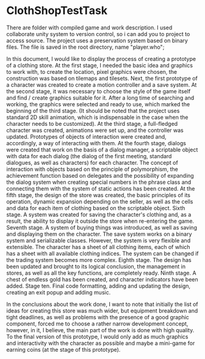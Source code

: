 # ClothShopTestTask
There are folder with compiled game and work description. I used collaborate unity system to version control, so i can add you to project to access source. The project uses a preservation system based on binary files. The file is saved in the root directory, name "player.who";

In this document, I would like to display the process of creating a prototype of a clothing store.
At the first stage, I needed the basic idea and graphics to work with, to create the location, pixel graphics were chosen, the construction was based on tilemaps and tilesets. Next, the first prototype of a character was created to create a motion controller and a save system.
At the second stage, it was necessary to choose the style of the game itself and find / create graphics suitable for it. After a long time of searching and working, the graphics were selected and ready to use, which marked the beginning of the third stage. (It should be noted that the project uses standard 2D skill animation, which is indispensable in the case when the character needs to be customized).
At the third stage, a full-fledged character was created, animations were set up, and the controller was updated. Prototypes of objects of interaction were created and, accordingly, a way of interacting with them.
At the fourth stage, dialogs were created that work on the basis of a dialog manager, a scriptable object with data for each dialog (the dialog of the first meeting, standard dialogues, as well as characters) for each character. The concept of interaction with objects based on the principle of polymorphism, the achievement function based on delegates and the possibility of expanding the dialog system when creating special numbers in the phrase class and connecting them with the system of static actions has been created.
At the fifth stage, the design of the store was created, the basic principles of its operation, dynamic expansion depending on the seller, as well as the cells and data for each item of clothing based on the scriptable object.
Sixth stage. A system was created for saving the character's clothing and, as a result, the ability to display it outside the store when re-entering the game.
Seventh stage. A system of buying things was introduced, as well as saving and displaying them on the character. The save system works on a binary system and serializable classes. However, the system is very flexible and extensible. The character has a sheet of all clothing items, each of which has a sheet with all available clothing indices. The system can be changed if the trading system becomes more complex.
Eighth stage. The design has been updated and brought to its logical conclusion, the management in stores, as well as all the key functions, are completely ready.
Ninth stage. A chest of endless gold has been created, and character indicators have been added.
Stage ten. Final code formatting, adding and updating the design, creating an exit popup and adding music.

In the conclusions about the work done, I want to note that initially the list of ideas for creating this store was much wider, but equipment breakdown and tight deadlines, as well as problems with the presence of a good graphic component, forced me to choose a rather narrow development concept, however, in it, I believe, the main part of the work is done with high quality. To the final version of this prototype, I would only add as much graphics and interactivity with the character as possible and maybe a mini-game for earning coins (at the stage of this prototype).

